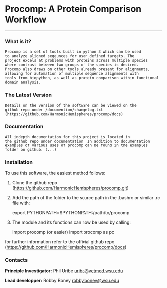 # Procomp: A Protein Comparison Workflow
<hr>

### What is it?
    Procomp is a set of tools built in python 3 which can be used
    to analyze aligned seqeunces for user defined targets. The 
    project excels at problems with proteins across multiple species
    where contrast between two groups of the species is desired. 
    Procomp also draws on other tools already present for alignments,
    allowing for automation of multiple sequence alignments with 
    tools from biopython, as well as protein comparison within functional
    domain analysis.

### The Latest Version
    Details on the version of the software can be viewed on the 
    github repo under /documention/changelog.txt
    (https://github.com/HarmonicHemispheres/procomp/docs)

### Documentation
    All indepth documentation for this project is located in
    the github repo under documentation. In addition to documentation
    examples of various uses of procomp can be found in the examples
    folder on github. (...)


### Installation
To use this software, the easiest method follows:

1. Clone the github repo (https://github.com/HarmonicHemispheres/procomp.git)
2. Add the path of the folder to the source path in the 
   .bashrc or similar .rc file with:

    export PYTHONPATH=$PYTHONPATH:/path/to/procomp

3. The module and its functions can now be used by calling:

    import procomp 
    (or easier)
    import procomp as pc

for further information refer to the official github repo
(https://github.com/HarmonicHemispheres/procomp/docs)


### Contacts
<strong>Principle Investigator:</strong> Phil Uribe      <uribe@vetmed.wsu.edu>

<strong>Lead developper:</strong> Robby Boney     <robby.boney@wsu.edu>

                    
